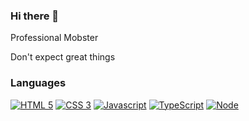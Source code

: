 ### Hi there 👋

Professional Mobster

Don't expect great things

### Languages
[![HTML 5](https://img.shields.io/badge/HTML5-E34F26?style=for-the-badge&logo=html5&logoColor=white)](https://www.w3.org/standards/webdesign/htmlcss.html)
[![CSS 3](https://img.shields.io/badge/CSS3-1572B6?style=for-the-badge&logo=css3&logoColor=white)](https://www.w3.org/standards/webdesign/htmlcss.html)
[![Javascript](https://img.shields.io/badge/JAVASCRIPT-323330?style=for-the-badge&logo=javascript)](https://typescriptlang.org)
[![TypeScript](https://img.shields.io/badge/TYPESCRIPT-323330?style=for-the-badge&logo=typescript)](https://typescriptlang.org)
[![Node](https://img.shields.io/badge/Node.js-43853D?style=for-the-badge&logo=node.js&logoColor=white)](https://nodejs.org)
